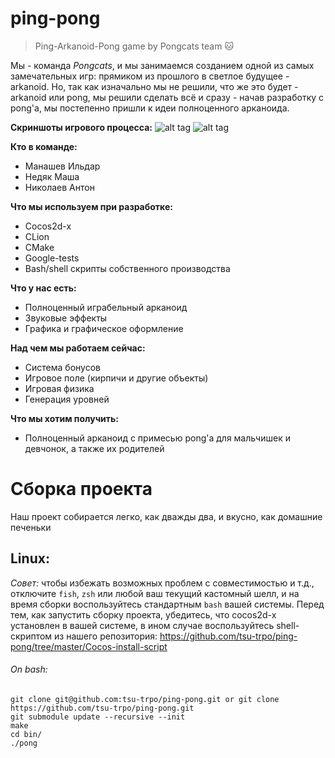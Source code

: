 # ping-pong
> Ping-Arkanoid-Pong game by Pongcats team :cat:

Мы - команда *Pongcats*, и мы занимаемся созданием одной из самых замечательных игр: прямиком из прошлого в светлое будущее - arkanoid. Но, так как изначально мы не решили, что же это будет - arkanoid или pong, мы решили сделать всё и сразу - начав разработку с pong'a, мы постепенно пришли к идеи полноценного арканоида.

**Скриншоты игрового процесса:**
![alt tag](https://pp.userapi.com/c841326/v841326566/31fcb/muViS6lubTU.jpg)
![alt tag](https://pp.userapi.com/c824204/v824204772/193b0/0579jD13-wM.jpg)

**Кто в команде:**
- Манашев Ильдар
- Недяк Маша
- Николаев Антон

**Что мы используем при разработке:**
- Cocos2d-x
- CLion
- CMake
- Google-tests
- Bash/shell скрипты собственного производства

**Что у нас есть:**
- Полноценный играбельный арканоид
- Звуковые эффекты
- Графика и графическое оформление

**Над чем мы работаем сейчас:**
- Система бонусов
- Игровое поле (кирпичи и другие объекты)
- Игровая физика
- Генерация уровней

**Что мы хотим получить:**
- Полноценный арканоид с примесью pong'а для мальчишек и девчонок, а также их родителей

# Сборка проекта
Наш проект собирается легко, как дважды два, и вкусно, как домашние печеньки
## Linux:
_Совет:_ чтобы избежать возможных проблем с совместимостью и т.д., отключите `fish`, `zsh` или любой ваш текущий кастомный шелл, и на время сборки воспользуйтесь стандартным `bash` вашей системы. Перед тем, как запустить сборку проекта, убедитесь, что cocos2d-x установлен в вашей системе, в ином случае воспользуйтесь shell-скриптом из нашего репозитория: 
https://github.com/tsu-trpo/ping-pong/tree/master/Cocos-install-script
###### On bash:
```
git clone git@github.com:tsu-trpo/ping-pong.git or git clone https://github.com/tsu-trpo/ping-pong.git
git submodule update --recursive --init
make
cd bin/
./pong
```

